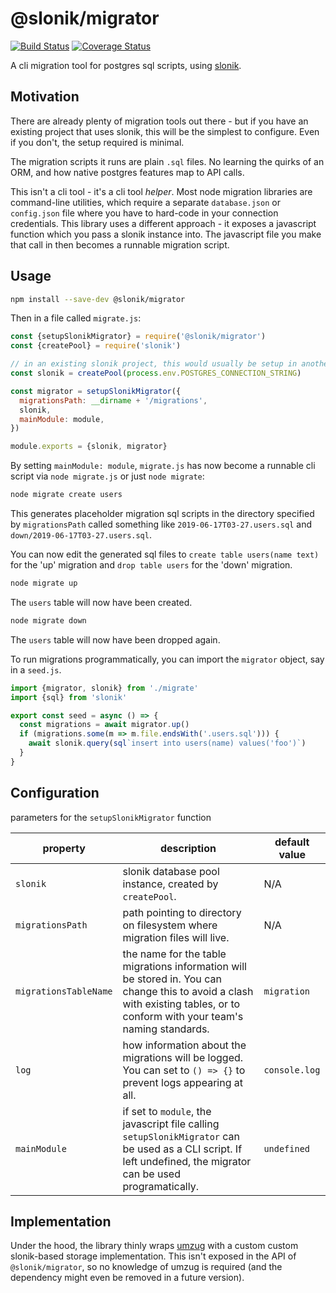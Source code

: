 # @slonik/migrator

[![Build Status](https://travis-ci.org/mmkal/slonik-tools.svg?branch=master)](https://travis-ci.org/mmkal/slonik-tools)
[![Coverage Status](https://coveralls.io/repos/github/mmkal/slonik-tools/badge.svg?branch=master)](https://coveralls.io/github/mmkal/slonik-tools?branch=master)

A cli migration tool for postgres sql scripts, using [slonik](https://npmjs.com/package/slonik).

## Motivation

There are already plenty of migration tools out there - but if you have an existing project that uses slonik, this will be the simplest to configure. Even if you don't, the setup required is minimal.

The migration scripts it runs are plain `.sql` files. No learning the quirks of an ORM, and how native postgres features map to API calls.

This isn't a cli tool - it's a cli tool _helper_. Most node migration libraries are command-line utilities, which require a separate `database.json` or `config.json` file where you have to hard-code in your connection credentials. This library uses a different approach - it exposes a javascript function which you pass a slonik instance into. The javascript file you make that call in then becomes a runnable migration script.

## Usage

```bash
npm install --save-dev @slonik/migrator
```

Then in a file called `migrate.js`:
```javascript
const {setupSlonikMigrator} = require('@slonik/migrator')
const {createPool} = require('slonik')

// in an existing slonik project, this would usually be setup in another module
const slonik = createPool(process.env.POSTGRES_CONNECTION_STRING)

const migrator = setupSlonikMigrator({
  migrationsPath: __dirname + '/migrations',
  slonik,
  mainModule: module,
})

module.exports = {slonik, migrator}
```

By setting `mainModule: module`, `migrate.js` has now become a runnable cli script via `node migrate.js` or just `node migrate`:

```bash
node migrate create users
```
This generates placeholder migration sql scripts in the directory specified by `migrationsPath` called something like `2019-06-17T03-27.users.sql` and `down/2019-06-17T03-27.users.sql`.

You can now edit the generated sql files to `create table users(name text)` for the 'up' migration and `drop table users` for the 'down' migration.

```bash
node migrate up
```

The `users` table will now have been created.

```bash
node migrate down
```

The `users` table will now have been dropped again.

To run migrations programmatically, you can import the `migrator` object, say in a `seed.js`.

```javascript
import {migrator, slonik} from './migrate'
import {sql} from 'slonik'

export const seed = async () => {
  const migrations = await migrator.up()
  if (migrations.some(m => m.file.endsWith('.users.sql'))) {
    await slonik.query(sql`insert into users(name) values('foo')`)
  }
}
```

## Configuration

parameters for the `setupSlonikMigrator` function

| property | description | default value |
|--------|------------|-------------|
| `slonik` | slonik database pool instance, created by `createPool`. | N/A |
| `migrationsPath` | path pointing to directory on filesystem where migration files will live. | N/A |
| `migrationsTableName` | the name for the table migrations information will be stored in. You can change this to avoid a clash with existing tables, or to conform with your team's naming standards. | `migration` |
| `log` | how information about the migrations will be logged. You can set to `() => {}` to prevent logs appearing at all. | `console.log` |
| `mainModule` | if set to `module`, the javascript file calling `setupSlonikMigrator` can be used as a CLI script. If left undefined, the migrator can be used programatically. | `undefined` |

## Implementation

Under the hood, the library thinly wraps [umzug](https://npmjs.com/package/umzug) with a custom custom slonik-based storage implementation. This isn't exposed in the API of `@slonik/migrator`, so no knowledge of umzug is required (and the dependency might even be removed in a future version).
